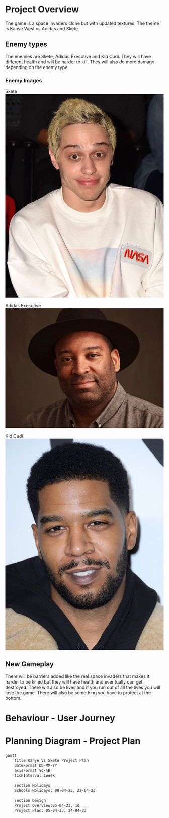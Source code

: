 # Project Overview

The game is a space invaders clone but with updated textures. The theme is Kanye West vs Adidas and Skete.

## Enemy types
The enemies are Skete, Adidas Executive and Kid Cudi. They will have different health and will be harder to kill. They will also do more damage depending on the enemy type.
### Enemy Images
Skete
![Enemy 3](Enemy/Enemy%203.jpg)

Adidas Executive
![Enemy 1](Enemy/Enemy%201.jpg)

Kid Cudi
![Enemy 2](Enemy/564901_v9_bb.jpg)

## New Gameplay
There will be barriers added like the real space invaders that makes it harder to be killed but they will have health and eventually can get destroyed. There will also be lives and if you run out of all the lives you will lose the game. There will also be something you have to protect at the bottom.


# Behaviour - User Journey



# Planning Diagram - Project Plan

```mermaid
gantt
    title Kanye Vs Skete Project Plan
    dateFormat DD-MM-YY
    axisFormat %d-%B
    tickInterval 1week

    section Holidays
    Schools Holidays: 09-04-23, 22-04-23

    section Design
    Project Overview:05-04-23, 1d
    Project Plan: 05-04-23, 24-04-23

```